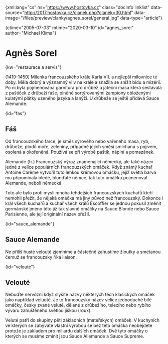 
{xml:lang="cs" ns="https://www.hostovka.cz" class="docinfo linklist" data-source="http://2017.hostovka.cz/clanek.php?clanek=30.html" data-image="/files/preview/clanky/agnes_sorel/general.jpg" data-type="article"}

{ctime="2005-07-03" mtime="2020-03-10" id="agnes\_sorel" author="Michael Klíma"}

# Agnès Sorel

{kw="restaurace a servis"}

(1410-1450) Milenka francouzského krále Karla VII. a nejlepší milovnice té doby. Měla dobrý a významný vliv na krále a snažila se snížit bídu a mizérii. Po ni byla pojmenována garnitura pro drůbež a jateční masa která sestávala z paštiček z drůbeží fáše, plněné sortýrovanými žampiony obloženými kulatými plátky uzeného jazyka a lanýži. U drůbeže se ještě přidává Sauce Alemande.

{id="fas"}

## Fáš

Od francouzského farce, je směs syrového nebo vařeného masa, ryb, drůbeže, plodů moře, zeleniny, případně jejich směsi smíchaná s pojivem, osolená a okořeněná. Používá se při výrobě paštik, náplní a pomazánek.

Alemande (fr.) Francouzský výraz znamenající německý, ale také název jedné z velice populárních francouzských omáček. Když známý kuchař Antoine Carême vytvořil tuto lehkou krémovou omáčku, jejíž světlá barva mu připomínala bledé, blonďaté němce, tak tuto omáčku pojmenoval Alemande, neboli německá.

Toto ale bylo proti mysli mnoha tehdejších francouzských kuchařů kteří nemohli přežít, že nějaká omáčka má jiný původ než francouzský. Dokonce i král všech kuchařů a kuchař všech králů Escoffier se jednou pokusil změnit germánské jméno této již tak slavné omáčky na Sauce Blonde nebo Sauce Parisienne, ale její originální název přežil.

{id="sauce_alemande"}

## Sauce Alemande

Ne příliš husté velouté zjemníme a částečně zahustíme žloutky a smetanou čemuž se francouzsky říká liaison.

{id="veloute"}

## Velouté

Nebuďte nervózní když slyšíte názvy některých těch klasických omáček jako například veluoté. Je to francouzský název velice jednoduché bílé omáčky, česky zvané veluté, dělané z drůbežího, telecího nebo rybího vývaru zahuštěného světlou jíškou (roux).

Veluté patří do skupiny pěti základních (mateřských) omáček. V kuchyních ve kterých se zabýváte vlastní výrobou se bez této omáčka neobejdete protože je základem pro miliardu dalších omáček. Dvě tyto omáčky o kterých se musíme zmínit jsou Sauce Allemande a Sauce Supreme.

